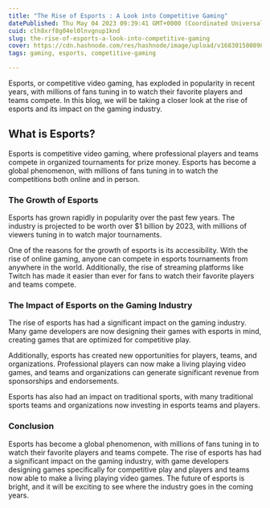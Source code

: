 ```yaml
---
title: "The Rise of Esports : A Look into Competitive Gaming"
datePublished: Thu May 04 2023 09:39:41 GMT+0000 (Coordinated Universal Time)
cuid: clh8xrf8g04el0lnvgnup1knd
slug: the-rise-of-esports-a-look-into-competitive-gaming
cover: https://cdn.hashnode.com/res/hashnode/image/upload/v1683015008983/affcc833-7c75-44ec-bb5b-e35490e8674f.jpeg
tags: gaming, esports, competitive-gaming

---
```


Esports, or competitive video gaming, has exploded in popularity in recent years, with millions of fans tuning in to watch their favorite players and teams compete. In this blog, we will be taking a closer look at the rise of esports and its impact on the gaming industry.

## What is Esports?

Esports is competitive video gaming, where professional players and teams compete in organized tournaments for prize money. Esports has become a global phenomenon, with millions of fans tuning in to watch the competitions both online and in person.

### The Growth of Esports

Esports has grown rapidly in popularity over the past few years. The industry is projected to be worth over $1 billion by 2023, with millions of viewers tuning in to watch major tournaments.

One of the reasons for the growth of esports is its accessibility. With the rise of online gaming, anyone can compete in esports tournaments from anywhere in the world. Additionally, the rise of streaming platforms like Twitch has made it easier than ever for fans to watch their favorite players and teams compete.

### The Impact of Esports on the Gaming Industry

The rise of esports has had a significant impact on the gaming industry. Many game developers are now designing their games with esports in mind, creating games that are optimized for competitive play.

Additionally, esports has created new opportunities for players, teams, and organizations. Professional players can now make a living playing video games, and teams and organizations can generate significant revenue from sponsorships and endorsements.

Esports has also had an impact on traditional sports, with many traditional sports teams and organizations now investing in esports teams and players.

### Conclusion

Esports has become a global phenomenon, with millions of fans tuning in to watch their favorite players and teams compete. The rise of esports has had a significant impact on the gaming industry, with game developers designing games specifically for competitive play and players and teams now able to make a living playing video games. The future of esports is bright, and it will be exciting to see where the industry goes in the coming years.